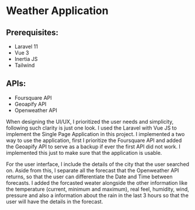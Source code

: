 <h1>Weather Application</h1>

<h2>Prerequisites:</h2>
<ul>
<li>Laravel 11</li>
<li>Vue 3</li>
<li>Inertia JS</li>
<li>Tailwind</li>
</ul>

<h2>APIs:</h2>
<ul>
<li>Foursquare API</li>
<li>Geoapify API</li>
<li>Openweather API</li>
</ul>


<p>
When designing the UI/UX, I prioritized the user needs and simplicity, following such clarity is just one look. I used the Laravel with Vue JS to implement the Single Page Application in this project.
I implemented a two way to use the application, first I prioritize the Foursquare API and added the Geoapify API to serve as a backup if ever the first API did not work. I implemented this just to make sure that the application is usable.
</p>
<p>
For the user interface, I include the details of the city that the user searched on. Aside from this, I separate all the forecast that the Openweather API  returns, so that the user can differentiate the Date and Time between forecasts. I added the forcasted weater alongside the other information like the temperature (current, minimum and maximum), real feel, humidity, wind, pressure and also a information about the rain in the last 3 hours so that the user will have the details in the forecast.
</p>